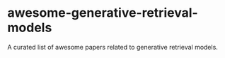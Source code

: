 # awesome-generative-retrieval-models
A curated list of awesome papers related to generative retrieval models.
